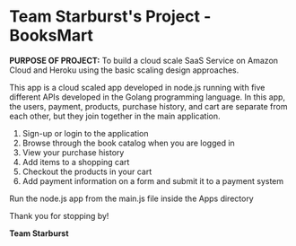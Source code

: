 **Team Starburst's Project - BooksMart**
==============================

**PURPOSE OF PROJECT:** To build a cloud scale SaaS Service on Amazon Cloud and Heroku using the basic scaling design approaches.

This app is a cloud scaled app developed in node.js running with five different APIs developed in the Golang programming language. In this app, the users, payment, products, purchase history, and cart are separate from each other, but they join together in the main application. 

1. Sign-up or login to the application
2. Browse through the book catalog when you are logged in
3. View your purchase history
4. Add items to a shopping cart
5. Checkout the products in your cart
6. Add payment information on a form and submit it to a payment system

Run the node.js app from the main.js file inside the Apps directory

Thank you for stopping by!

**Team Starburst**
